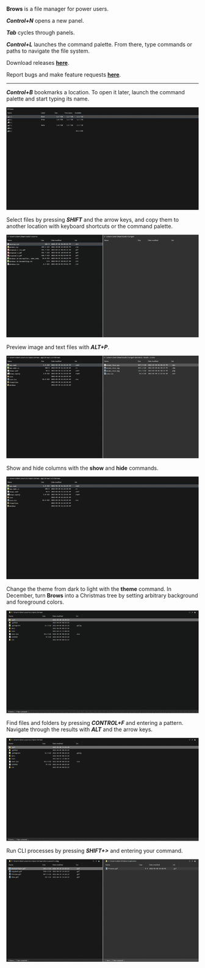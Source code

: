 **Brows** is a file manager for power users.

***Control+N*** opens a new panel.

***Tab*** cycles through panels.

***Control+L*** launches the command palette. From there, type commands or paths to navigate the file system.

Download releases **[here](https://github.com/brows-app/brows/releases)**.

Report bugs and make feature requests **[here](https://github.com/brows-app/brows/issues)**.

--------

***Control+B*** bookmarks a location. To open it later, launch the command palette and start typing its name.

![Open a bookmark](assets/img/BookmarkOpen.gif)

Select files by pressing ***SHIFT*** and the arrow keys, and copy them to another location with keyboard shortcuts or the command palette.

![Copy files](assets/img/CopyNext.gif)

Preview image and text files with ***ALT+P***.

![Preview files](assets/img/Preview.gif)

Show and hide columns with the **show** and **hide** commands.

![Show columns](assets/img/Show.gif)

Change the theme from dark to light with the **theme** command. In December, turn **Brows** into a Christmas tree by setting arbitrary background and foreground colors.

![Theme colors](assets/img/Theme.gif)

Find files and folders by pressing ***CONTROL+F*** and entering a pattern. Navigate through the results with ***ALT*** and the arrow keys.

![Find files and folders](assets/img/Find.gif)

Run CLI processes by pressing ***SHIFT+>*** and entering your command.

![Process commands](assets/img/Process.gif)
